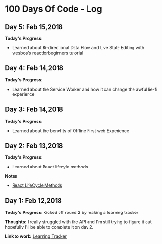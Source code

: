 # 100 Days Of Code - Log

## Day 5: Feb 15,2018

**Today's Progress**: 
* Learned about Bi-directional Data Flow and Live State Editing with wesbos's reactforbeginners tutorial

## Day 4: Feb 14,2018

**Today's Progress**: 
* Learned about the Service Worker and how it can change the awful lie-fi experience

## Day 3: Feb 14,2018

**Today's Progress**: 
* Learned about the benefits of Offline First web Experience

## Day 2: Feb 13,2018

**Today's Progress**: 
* Learned about React lifecyle methods

**Notes**
* [React LifeCycle Methods](https://reactjs.org/docs/react-component.html)

## Day 1: Feb 12,2018

**Today's Progress**: Kicked off round 2 by making a learning tracker

**Thoughts:** I really struggled with the API and I'm still trying to figure it out hopefully I'll be able to complete it on day 2.

**Link to work:** [Learning Tracker](https://github.com/RitikPatni/Learning-Tracker)
